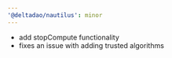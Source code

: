 ```yaml
---
'@deltadao/nautilus': minor
---
```


- add stopCompute functionality
- fixes an issue with adding trusted algorithms
